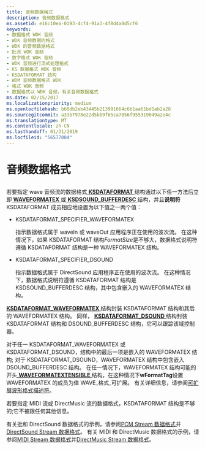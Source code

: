 ```yaml
---
title: 音频数据格式
description: 音频数据格式
ms.assetid: e16c10ea-0193-4cf4-91a3-4f8d4a0d5cf6
keywords:
- 数据格式 WDK 音频
- WDK 音频数据的格式
- WDK 的音频数据格式
- 批流 WDK 音频
- 数字格式 WDK 音频
- WDK 音频进行流式处理格式
- KS 数据格式 WDK 音频
- KSDATAFORMAT 结构
- WDM 音频数据格式 WDK
- 格式 WDK 音频
- 数据格式以 WDK 音频，有关音频数据格式
ms.date: 02/15/2017
ms.localizationpriority: medium
ms.openlocfilehash: b60db2eb43445b213991664c6b1aa61bd1ab2a28
ms.sourcegitcommit: a33b7978e22d5bb9f65ca7056f955319049a2e4c
ms.translationtype: MT
ms.contentlocale: zh-CN
ms.lasthandoff: 01/31/2019
ms.locfileid: "56577084"
---
```

# <a name="audio-data-formats"></a>音频数据格式


## <span id="audio_data_formats"></span><span id="AUDIO_DATA_FORMATS"></span>


若要指定 wave 音频流的数据格式[ **KSDATAFORMAT** ](https://msdn.microsoft.com/library/windows/hardware/ff561656)结构通过以下任一方法后立即[ **WAVEFORMATEX** ](https://msdn.microsoft.com/library/windows/hardware/ff538799)或[ **KSDSOUND\_BUFFERDESC** ](https://msdn.microsoft.com/library/windows/hardware/ff537121)结构，并且**说明符**KSDATAFORMAT 成员相应地设置为以下值之一两个值：

-   KSDATAFORMAT\_SPECIFIER\_WAVEFORMATEX

    指示数据格式属于 waveIn 或 waveOut 应用程序正在使用的波次流。 在这种情况下，如果 KSDATAFORMAT 结构*FormatSize*是不够大，数据格式说明符遵循 KSDATAFORMAT 结构是一种 WAVEFORMATEX 结构。

-   KSDATAFORMAT\_SPECIFIER\_DSOUND

    指示数据格式属于 DirectSound 应用程序正在使用的波次流。 在这种情况下，数据格式说明符遵循 KSDATAFORMAT 结构是 KSDSOUND\_BUFFERDESC 结构，其中包含嵌入的 WAVEFORMATEX 结构。

[ **KSDATAFORMAT\_WAVEFORMATEX** ](https://msdn.microsoft.com/library/windows/hardware/ff537095)结构封装 KSDATAFORMAT 结构和其后的 WAVEFORMATEX 结构。 同样， [ **KSDATAFORMAT\_DSOUND** ](https://msdn.microsoft.com/library/windows/hardware/ff537094)结构封装 KSDATAFORMAT 结构和 DSOUND\_BUFFERDESC 结构，它可以跟踪该域控制器。

对于任一 KSDATAFORMAT\_WAVEFORMATEX 或 KSDATAFORMAT\_DSOUND，结构中的最后一项是嵌入的 WAVEFORMATEX 结构; 对于 KSDATAFORMAT\_DSOUND，WAVEFORMATEX 结构中包含嵌入 DSOUND\_BUFFERDESC 结构。 在任一情况下，WAVEFORMATEX 结构可能的开头[ **WAVEFORMATEXTENSIBLE** ](https://msdn.microsoft.com/library/windows/hardware/ff538802)结构，在这种情况下**wFormatTag**设置 WAVEFORMATEX 的成员为值 WAVE\_格式\_可扩展。 有关详细信息，请参阅[可扩展波形格式描述符](extensible-wave-format-descriptors.md)。

若要指定 MIDI 流或 DirectMusic 流的数据格式，KSDATAFORMAT 结构是不够的;它不被跟任何其他信息。

有关批和 DirectSound 数据格式的示例，请参阅[PCM Stream 数据格式](pcm-stream-data-format.md)并[DirectSound Stream 数据格式](directsound-stream-data-format.md)。 有关 MIDI 和 DirectMusic 数据格式的示例，请参阅[MIDI Stream 数据格式](midi-stream-data-format.md)并[DirectMusic Stream 数据格式](directmusic-stream-data-format.md)。

 

 




